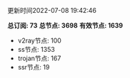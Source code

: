 更新时间2022-07-08 19:42:46

**总订阅: 73**
**总节点: 3698**
**有效节点: 1639**
- v2ray节点: 100
- ss节点: 1353
- trojan节点: 167
- ssr节点: 19
